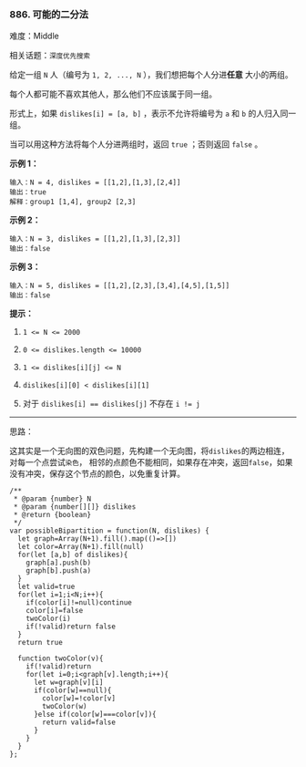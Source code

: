 ### 886. 可能的二分法

难度：Middle

相关话题：`深度优先搜索`

给定一组 `N` 人（编号为 `1, 2, ..., N` ），我们想把每个人分进**任意** 大小的两组。



每个人都可能不喜欢其他人，那么他们不应该属于同一组。



形式上，如果  `dislikes[i] = [a, b]` ，表示不允许将编号为  `a`  和  `b`  的人归入同一组。



当可以用这种方法将每个人分进两组时，返回  `true` ；否则返回  `false` 。












**示例 1：** 



```
输入：N = 4, dislikes = [[1,2],[1,3],[2,4]]
输出：true
解释：group1 [1,4], group2 [2,3]
```


**示例 2：** 



```
输入：N = 3, dislikes = [[1,2],[1,3],[2,3]]
输出：false
```


**示例 3：** 



```
输入：N = 5, dislikes = [[1,2],[2,3],[3,4],[4,5],[1,5]]
输出：false
```






**提示：** 




1.  `1 <= N <= 2000` 

2.  `0 <= dislikes.length <= 10000` 

3.  `1 <= dislikes[i][j] <= N` 

4.  `dislikes[i][0] < dislikes[i][1]` 

5. 对于 `dislikes[i] == dislikes[j]` 不存在 `i != j` 






-----

思路：

这其实是一个无向图的双色问题，先构建一个无向图，将`dislikes`的两边相连，对每一个点尝试`染色`，
相邻的点颜色不能相同，如果存在冲突，返回`false`，如果没有冲突，保存这个节点的颜色，以免重复计算。

```
/**
 * @param {number} N
 * @param {number[][]} dislikes
 * @return {boolean}
 */
var possibleBipartition = function(N, dislikes) {
  let graph=Array(N+1).fill().map(()=>[])
  let color=Array(N+1).fill(null)
  for(let [a,b] of dislikes){
    graph[a].push(b)
    graph[b].push(a)
  }
  let valid=true
  for(let i=1;i<N;i++){
    if(color[i]!=null)continue
    color[i]=false
    twoColor(i)
    if(!valid)return false
  }
  return true
  
  function twoColor(v){
    if(!valid)return
    for(let i=0;i<graph[v].length;i++){
      let w=graph[v][i]
      if(color[w]==null){
        color[w]=!color[v]
        twoColor(w)
      }else if(color[w]===color[v]){
        return valid=false
      }
    }
  }
};
```

